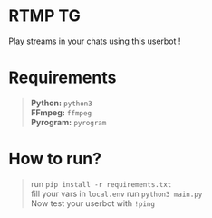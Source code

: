 # RTMP TG
Play streams in your chats using this userbot !

# Requirements
> **Python:** `python3`  
> **FFmpeg:** `ffmpeg`  
> **Pyrogram:** `pyrogram`  

# How to run?
> run `pip install -r requirements.txt`  
> fill your vars in `local.env`
> run `python3 main.py`  
> Now test your userbot with `!ping`